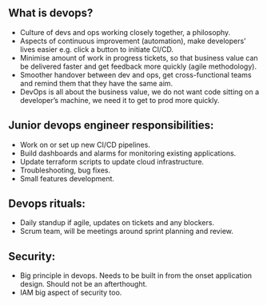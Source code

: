 ## What is devops?

- Culture of devs and ops working closely together, a philosophy.
- Aspects of continuous improvement (automation), make developers’ lives easier e.g. click a button to initiate CI/CD.
- Minimise amount of work in progress tickets, so that business value can be delivered faster and get feedback more quickly (agile methodology).
- Smoother handover between dev and ops, get cross-functional teams and remind them that they have the same aim.
- DevOps is all about the business value, we do not want code sitting on a developer’s machine, we need it to get to prod more quickly.

## Junior devops engineer responsibilities:

- Work on or set up new CI/CD pipelines.
- Build dashboards and alarms for monitoring existing applications.
- Update terraform scripts to update cloud infrastructure.
- Troubleshooting, bug fixes.
- Small features development.

## Devops rituals:

- Daily standup if agile, updates on tickets and any blockers.
- Scrum team, will be meetings around sprint planning and review.

## Security:

- Big principle in devops. Needs to be built in from the onset application design. Should not be an afterthought.
- IAM big aspect of security too.
